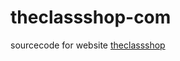 theclassshop-com
================

sourcecode for website [theclassshop](http://www.theclassshop.com)
